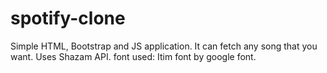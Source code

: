# spotify-clone
Simple HTML, Bootstrap and JS application. It can fetch any song that you want.
Uses Shazam API.
font used: Itim font by google font.


